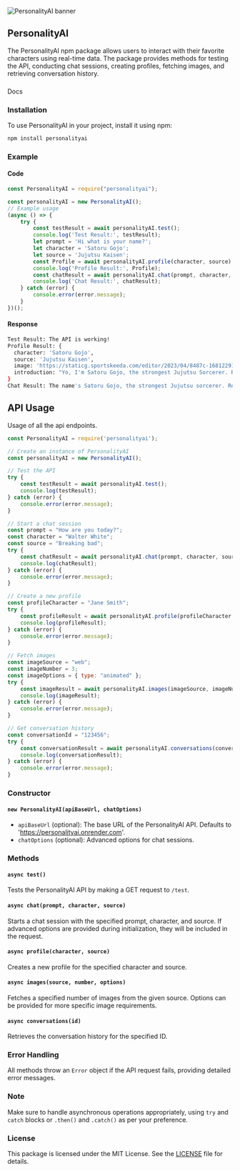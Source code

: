 ![PersonalityAI banner](https://i.imgur.com/uq9lsZS.jpg)

## PersonalityAI

The PersonalityAI npm package allows users to interact with their favorite characters using real-time data. The package provides methods for testing the API, conducting chat sessions, creating profiles, fetching images, and retrieving conversation history.

###
Docs

### Installation

To use PersonalityAI in your project, install it using npm:

```sh
npm install personalityai
```
### Example
#### Code
```js
const PersonalityAI = require("personalityai");

const personalityAI = new PersonalityAI();
// Example usage
(async () => {
    try {
        const testResult = await personalityAI.test();
        console.log('Test Result:', testResult);
        let prompt = 'Hi what is your name?';
        let character = 'Satoru Gojo';
        let source = 'Jujutsu Kaisen';
        const Profile = await personalityAI.profile(character, source);
        console.log('Profile Result:', Profile);
        const chatResult = await personalityAI.chat(prompt, character, source);
        console.log('Chat Result:', chatResult);
    } catch (error) {
        console.error(error.message);
    }
})();
```
#### Response
```sh
Test Result: The API is working!
Profile Result: {
  character: 'Satoru Gojo',
  source: 'Jujutsu Kaisen',
  image: 'https://staticg.sportskeeda.com/editor/2023/04/8487c-16812291196707.png',
  introduction: "Yo, I'm Satoru Gojo, the strongest Jujutsu Sorcerer. Remember that name, cause it's the only one you need to know."
}
Chat Result: The name's Satoru Gojo, the strongest Jujutsu sorcerer. Remember it well.
```

## API Usage
Usage of all the api endpoints.
```javascript
const PersonalityAI = require('personalityai');

// Create an instance of PersonalityAI
const personalityAI = new PersonalityAI();

// Test the API
try {
    const testResult = await personalityAI.test();
    console.log(testResult);
} catch (error) {
    console.error(error.message);
}

// Start a chat session
const prompt = "How are you today?";
const character = "Walter White";
const source = "Breaking bad";
try {
    const chatResult = await personalityAI.chat(prompt, character, source);
    console.log(chatResult);
} catch (error) {
    console.error(error.message);
}

// Create a new profile
const profileCharacter = "Jane Smith";
try {
    const profileResult = await personalityAI.profile(profileCharacter, source);
    console.log(profileResult);
} catch (error) {
    console.error(error.message);
}

// Fetch images
const imageSource = "web";
const imageNumber = 3;
const imageOptions = { type: "animated" };
try {
    const imageResult = await personalityAI.images(imageSource, imageNumber, imageOptions);
    console.log(imageResult);
} catch (error) {
    console.error(error.message);
}

// Get conversation history
const conversationId = "123456";
try {
    const conversationResult = await personalityAI.conversations(conversationId);
    console.log(conversationResult);
} catch (error) {
    console.error(error.message);
}
```

### Constructor

#### `new PersonalityAI(apiBaseUrl, chatOptions)`

- `apiBaseUrl` (optional): The base URL of the PersonalityAI API. Defaults to 'https://personalityai.onrender.com'.
- `chatOptions` (optional): Advanced options for chat sessions.

### Methods

#### `async test()`

Tests the PersonalityAI API by making a GET request to `/test`.

#### `async chat(prompt, character, source)`

Starts a chat session with the specified prompt, character, and source. If advanced options are provided during initialization, they will be included in the request.

#### `async profile(character, source)`

Creates a new profile for the specified character and source.

#### `async images(source, number, options)`

Fetches a specified number of images from the given source. Options can be provided for more specific image requirements.

#### `async conversations(id)`

Retrieves the conversation history for the specified ID.

### Error Handling

All methods throw an `Error` object if the API request fails, providing detailed error messages.

### Note

Make sure to handle asynchronous operations appropriately, using `try` and `catch` blocks or `.then()` and `.catch()` as per your preference.

### License

This package is licensed under the MIT License. See the [LICENSE](./LICENSE) file for details.